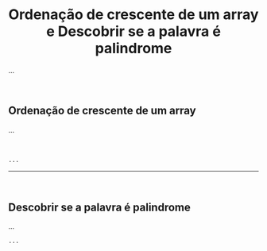 <h1 align="center"> Ordenação de crescente de um array e Descobrir se a palavra é palindrome</h1>

<p>
 ...
</p>

<br/>

## Ordenação de crescente de um array

<p>
...
</p>

<br/>

```php
...
```

---

<br/>

## Descobrir se a palavra é palindrome

<p>
...
<p>


```php
...
```
